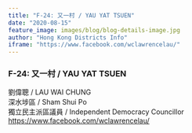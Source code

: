 ```yaml
---
title: "F-24: 又一村 / YAU YAT TSUEN"
date: "2020-08-15"
feature_image: images/blog/blog-details-image.jpg
author: "Hong Kong Districts Info"
iframe: "https://www.facebook.com/wclawrencelau/"
---
```


### F-24: 又一村 / YAU YAT TSUEN  
劉偉聰 / LAU WAI CHUNG  
深水埗區 / Sham Shui Po  
獨立民主派區議員 / Independent Democracy Councillor  
https://www.facebook.com/wclawrencelau/
